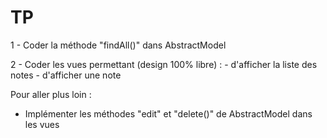 # TP

1 - Coder la méthode "findAll()" dans AbstractModel

2 - Coder les vues permettant (design 100% libre) :
    - d'afficher la liste des notes
    - d'afficher une note

Pour aller plus loin :

- Implémenter les méthodes "edit" et "delete()" de AbstractModel dans les vues